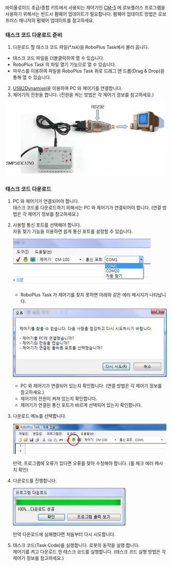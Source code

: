 바이올로이드 초급/종합 키트에서 사용되는 제어기인 [CM-5] 에 로보플러스 프로그램을 사용하기 위해서는 반드시 펌웨어 업데이트가 필요합니다. 펌웨어 업데이트 방법은 로보프러스 매니저의 펌웨어 업데이트를 참고하세요.
 
### 태스크 코드 다운로드 준비

1. 다운로드 할 태스크 코드 파일(*.tsk)을 RoboPlus Task에서 불러 옵니다.
- 태스크 코드 파일을 더블클릭하여 열 수 있습니다.
- RoboPlus Task 의 파일 열기 기능으로 열 수 있습니다.
- 마우스를 이용하여 파일을 RoboPlus Task 위로 드래그 앤 드롭(Drag & Drop)을 통해 열 수 있습니다.
2. [USB2Dynamixel]을 이용하여 PC 와 제어기를 연결합니다.
3. 제어기의 전원을 켭니다. (전원을 켜는 방법은 각 제어기 정보를 참고하세요.)

![CM-5_to_PC-01](/assets/images/parts/controller/cm-5/cm_5_connect_pc_01.png)

### 태스크 코드 다운로드

1. PC 와 제어기가 연결되어야 합니다.  
  태스크 코드를 다운로드하기 위해서는 PC 와 제어기가 연결되어야 합니다. (연결 방법은 각 제어기 정보를 참고하세요.)
 
2. 사용할 통신 포트를 선택해야 합니다.  
  자동 찾기 기능을 이용하면 쉽게 통신 포트를 설정할 수 있습니다.

    ![](/assets/images/edu/bioloid/select_port.png)

    - RoboPlus Task 가 제어기를 찾지 못하면 아래와 같은 에러 메시지가 나타납니다. 

    ![](/assets/images/edu/bioloid/cannot_find_controller.png)

    - PC 와 제어기가 연결되어 있는지 확인합니다. (연결 방법은 각 제어기 정보를 참고하세요.)
    - 제어기의 전원이 켜져 있는지 확인합니다.
    - 제어기가 연결된 통신 포트가 바르게 선택되어 있는지 확인합니다.
 
3. 다운로드 메뉴를 선택합니다.

    ![](/assets/images/edu/bioloid/download_button.png)
    
    만약, 프로그램에 오류가 있다면 오류를 찾아 수정해야 합니다. (룰 체크 에러 메시지 확인)
 
4. 다운로드를 진행합니다.

    ![](/assets/images/edu/bioloid/download_progress_bar.png)

    만약 다운로드에 실패했다면 처음부터 다시 시도합니다.
 
5. 태스크 코드(Task Code)를 실행합니다. 로봇의 동작을 실행 합니다.  
  제어기를 켜고 다운로드 한 태스크 코드를 실행합니다. (태스크 코드 실행 방법은 각 제어기 정보를 참고하세요.)

[CM-5]: /docs/kr/parts/controller/cm-5/
[펌웨어 업데이트]: /docs/kr/software/rplus1/manager/#펌웨어-업데이트
[USB2Dynamixel]: /docs/kr/parts/interface/usb2dynamixel/
